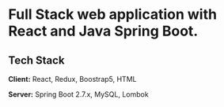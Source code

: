 
# Full Stack web application with React and Java Spring Boot.

 
 

## Tech Stack

**Client:** React, Redux, Boostrap5, HTML

**Server:** Spring Boot 2.7.x, MySQL, Lombok


